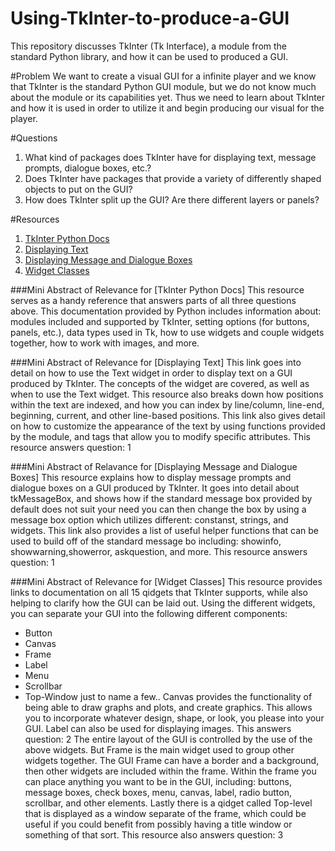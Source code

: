# Using-TkInter-to-produce-a-GUI
This repository discusses TkInter (Tk Interface), a module from the standard Python library, and how it can be used to produced a GUI.

#Problem
We want to create a visual GUI for a infinite player and we know that TkInter is the standard Python GUI module, but we do not know much about the module or its capabilities yet. Thus we need to learn about TkInter and how it is used in order to utilize it and begin producing our visual for the player.

#Questions
1. What kind of packages does TkInter have for displaying text, message prompts, dialogue boxes, etc.?
2. Does TkInter have packages that provide a variety of differently shaped objects to put on the GUI?
3. How does TkInter split up the GUI? Are there different layers or panels?

#Resources
1. [TkInter Python Docs](https://docs.python.org/2/library/tkinter.html)
2. [Displaying Text](http://effbot.org/tkinterbook/text.htm)
3. [Displaying Message and Dialogue Boxes](http://effbot.org/tkinterbook/tkinter-standard-dialogs.htm)
4. [Widget Classes](http://effbot.org/tkinterbook/tkinter-classes.htm)

###Mini Abstract of Relevance for [TkInter Python Docs]
This resource serves as a handy reference that answers parts of all three questions above. This documentation provided by Python includes information about: modules included and supported by TkInter, setting options (for buttons, panels, etc.), data types used in Tk, how to use widgets and couple widgets together, how to work with images, and more.

###Mini Abstract of Relevance for [Displaying Text]
This link goes into detail on how to use the Text widget in order to display text on a GUI produced by TkInter. The concepts of the widget are covered, as well as when to use the Text widget. This resource also breaks down how positions within the text are indexed, and how you can index by line/column, line-end, beginning, current, and other line-based positions. This link also gives detail on how to customize the appearance of the text by using functions provided by the module, and tags that allow you to modify specific attributes.
This resource answers question: 1

###Mini Abstract of Relavance for [Displaying Message and Dialogue Boxes]
This resource explains how to display message prompts and dialogue boxes on a GUI produced by TkInter. It goes into detail about tkMessageBox, and shows how if the standard message box provided by default does not suit your need you can then change the box by using a message box option which utilizes different: constanst, strings, and widgets. This link also provides a list of useful helper functions that can be used to build off of the standard message bo including: showinfo, showwarning,showerror, askquestion, and more.
This resource answers question: 1

###Mini Abstract of Relevance for [Widget Classes]
This resource provides links to documentation on all 15 qidgets that TkInter supports, while also helping to clarify how the GUI can be laid out. Using the different widgets, you can separate your GUI into the following different components:
- Button
- Canvas
- Frame
- Label
- Menu
- Scrollbar
- Top-Window
just to name a few..
Canvas provides the functionality of being able to draw graphs and plots, and create graphics. This allows you to incorporate whatever design, shape, or look, you please into your GUI. Label can also be used for displaying images. This answers question: 2
The entire layout of the GUI is controlled by the use of the above widgets. But Frame is the main widget used to group other widgets together. The GUI Frame can have a border and a background, then other widgets are included within the frame. Within the frame you can place anything you want to be in the GUI, including: buttons, message boxes, check boxes, menu, canvas, label, radio button, scrollbar, and other elements. Lastly there is a qidget called Top-level that is displayed as a window separate of the frame, which could be useful if you could benefit from possibly having a title window or something of that sort.
This resource also answers question: 3
